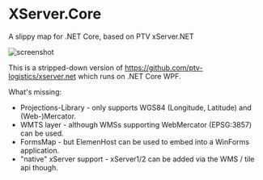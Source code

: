 # XServer.Core
A slippy map for .NET Core, based on PTV xServer.NET

![screenshot](https://raw.githubusercontent.com/XServer.Core/d42e7b0e5bc92e86a2db6890ec796ba12fc7a87b/Screenshot.jpg)

This is a stripped-down version of https://github.com/ptv-logistics/xserver.net which runs on .NET Core WPF. 

What's missing:

* Projections-Library - only supports WGS84 (Longitude, Latitude) and (Web-)Mercator.
* WMTS layer - although WMSs supporting WebMercator (EPSG:3857) can be used.
* FormsMap - but ElemenHost can be used to embed into a WinForms application.
* "native" xServer support - xServer1/2 can be added via the WMS / tile api though.
